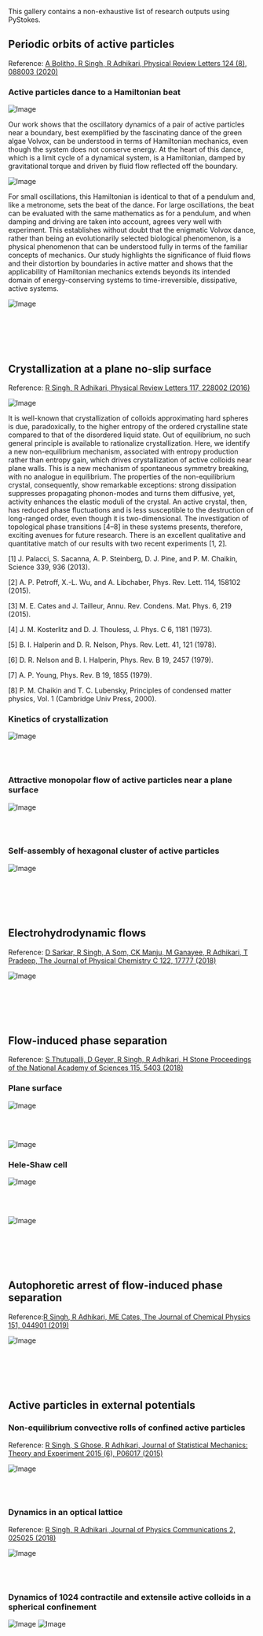 This gallery contains a non-exhaustive list of research outputs using PyStokes. 

## Periodic orbits of active particles
Reference: [A Bolitho, R Singh, R Adhikari, Physical Review Letters 124 (8), 088003 (2020)](https://journals.aps.org/prl/abstract/10.1103/PhysRevLett.124.088003)


### Active particles dance to a Hamiltonian beat

![Image](https://raw.githubusercontent.com/rajeshrinet/pystokes-misc/master/gallery/2_volvox.gif)

Our work shows that the oscillatory dynamics of a pair of active particles near
a boundary, best exemplified by the fascinating dance of the green algae
Volvox, can be understood in terms of Hamiltonian mechanics, even though the
system does not conserve energy. At the heart of this dance, which is a limit
cycle of a dynamical system, is a Hamiltonian, damped  by gravitational torque
and driven by fluid flow reflected off the boundary. 

![Image](https://raw.githubusercontent.com/rajeshrinet/pystokes-misc/master/gallery/volvox_summary.png)

For small oscillations,
this Hamiltonian is identical to that of a pendulum and, like a metronome, sets
the beat of the dance. For large oscillations, the beat can be evaluated with
the same mathematics as for a pendulum, and when damping and driving are taken
into account, agrees very well with experiment. This establishes without doubt
that the enigmatic Volvox dance, rather than being an evolutionarily selected
biological phenomenon, is a physical phenomenon that can be understood fully
in terms of the familiar concepts of mechanics. Our study highlights the
significance of fluid flows and their distortion by boundaries in active matter
and shows that the applicability of Hamiltonian mechanics extends beyonds its
intended domain of energy-conserving systems to time-irreversible, dissipative,
active systems. 



![Image](https://raw.githubusercontent.com/rajeshrinet/pystokes-misc/master/gallery/4_volvox.gif)



<br/><br/><br/><br/>



## Crystallization at a plane no-slip surface
Reference: [R Singh, R Adhikari, Physical Review Letters 117, 228002 (2016)](https://journals.aps.org/prl/abstract/10.1103/PhysRevLett.117.228002)

![Image](https://raw.githubusercontent.com/rajeshrinet/pystokes-misc/master/gallery/popSumFig.jpg)

It is well-known that crystallization of colloids approximating hard spheres
is due, paradoxically, to the higher entropy of the ordered crystalline state
compared to that of  the disordered liquid state. Out of equilibrium, no such general
principle is available to rationalize crystallization. Here, we identify a new non-equilibrium
mechanism, associated with entropy production rather than entropy gain, which drives
crystallization of active colloids near plane walls. This is a new mechanism of spontaneous
symmetry breaking, with no analogue in equilibrium. The properties of the non-equilibrium
crystal, consequently, show remarkable exceptions: strong dissipation suppresses propagating
phonon-modes and turns them diffusive, yet, activity enhances the elastic moduli of the crystal.
An active crystal, then, has reduced phase fluctuations and is less susceptible to the destruction
of long-ranged order, even though it is two-dimensional. The investigation of topological
phase transitions [4–8] in these systems presents, therefore, exciting avenues for
future research. There is an excellent qualitative and quantitative match
 of our results with two recent experiments [1, 2]. 

[1] J. Palacci, S. Sacanna, A. P. Steinberg, D. J. Pine, and P. M. Chaikin, Science 339, 936 (2013).

[2] A. P. Petroff, X.-L. Wu, and A. Libchaber, Phys. Rev. Lett. 114, 158102 (2015).

[3] M. E. Cates and J. Tailleur, Annu. Rev. Condens. Mat. Phys. 6, 219 (2015).

[4] J. M. Kosterlitz and D. J. Thouless, J. Phys. C 6, 1181 (1973).

[5]  B. I. Halperin and D. R. Nelson, Phys. Rev. Lett. 41, 121 (1978).

[6]  D. R. Nelson and B. I. Halperin, Phys. Rev. B 19, 2457 (1979).

[7]  A. P. Young, Phys. Rev. B 19, 1855 (1979).

[8] P. M. Chaikin and T. C. Lubensky, Principles of condensed matter physics, Vol. 1 (Cambridge Univ Press, 2000).

### Kinetics of crystallization
![Image](https://raw.githubusercontent.com/rajeshrinet/pystokes-misc/master/gallery/crystallization_kinetics.gif)

<br/><br/>

### Attractive monopolar flow of active particles near a plane surface

![Image](https://raw.githubusercontent.com/rajeshrinet/pystokes-misc/master/gallery/crystallization_flow.gif)

<br/><br/>

### Self-assembly of hexagonal cluster of active particles

![Image](https://raw.githubusercontent.com/rajeshrinet/pystokes-misc/master/gallery/crystallization_crystallites.gif)


<br/><br/><br/><br/>

## Electrohydrodynamic flows
Reference: [D Sarkar, R Singh, A Som, CK Manju, M Ganayee, R Adhikari, T Pradeep, The Journal of Physical Chemistry C 122, 17777 (2018)](https://pubs.acs.org/doi/abs/10.1021/acs.jpcc.8b04169)

![Image](https://raw.githubusercontent.com/rajeshrinet/pystokes-misc/master/gallery/electrohydrodynamics_2.4X_speed.gif)


<br/><br/><br/><br/>


## Flow-induced phase separation
Reference: [S Thutupalli, D Geyer, R Singh, R Adhikari, H Stone Proceedings of the National Academy of Sciences 115, 5403 (2018)](https://www.pnas.org/content/115/21/5403.short)


### Plane surface

![Image](https://raw.githubusercontent.com/rajeshrinet/pystokes-misc/master/gallery/FIPS_wall.gif)

<br/><br/>

![Image](https://raw.githubusercontent.com/rajeshrinet/pystokes-misc/master/gallery/FIPS_interface.gif)


### Hele-Shaw cell

![Image](https://raw.githubusercontent.com/rajeshrinet/pystokes-misc/master/gallery/FIPS_HeleShaw_2b.gif)

<br/><br/>

![Image](https://raw.githubusercontent.com/rajeshrinet/pystokes-misc/master/gallery/FIPS_HeleShaw_8b.gif)

<br/><br/><br/><br/>

## Autophoretic arrest of flow-induced phase separation 
Reference:[R Singh, R Adhikari, ME Cates, The Journal of Chemical Physics 151, 044901 (2019)](https://aip.scitation.org/doi/abs/10.1063/1.5090179)

![Image](https://raw.githubusercontent.com/rajeshrinet/pystokes-misc/master/gallery/arrested-clusters.gif)

<br/><br/><br/><br/>

## Active particles in external potentials 

### Non-equilibrium convective rolls of confined active particles

Reference: [R Singh, S Ghose, R Adhikari, Journal of Statistical Mechanics: Theory and Experiment 2015 (6), P06017 (2015)](https://iopscience.iop.org/article/10.1088/1742-5468/2015/06/P06017/meta)

![Image](https://raw.githubusercontent.com/rajeshrinet/pystokes-misc/master/gallery/harmonic_trap.gif)

<br/><br/>

### Dynamics in an optical lattice
Reference: [R Singh, R Adhikari, Journal of Physics Communications 2, 025025 (2018)](https://iopscience.iop.org/article/10.1088/2399-6528/aaab0d/meta)

![Image](https://raw.githubusercontent.com/rajeshrinet/pystokes-misc/master/gallery/3x3.gif)

<br/><br/>

###  Dynamics of 1024 contractile and extensile active colloids in a spherical confinement 
![Image](https://raw.githubusercontent.com/rajeshrinet/pystokes-misc/master/gallery/contractile_sphConfine.gif)
![Image](https://raw.githubusercontent.com/rajeshrinet/pystokes-misc/master/gallery/extensile_sphConfine.gif)
